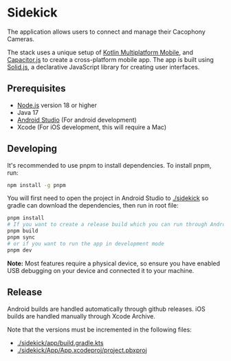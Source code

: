 # Sidekick
The application allows users to connect and manage their Cacophony Cameras.

The stack uses a unique setup of [Kotlin Multiplatform  Mobile](https://lp.jetbrains.com/kmm-for-crossplatform-developers/), and [Capacitor.js](https://capacitorjs.com/) to create a cross-platform mobile app. The app is built using [Solid.js](https://www.solidjs.com/), a declarative JavaScript library for creating user interfaces.


## Prerequisites

- [Node.js](https://nodejs.org/en/) version 18 or higher
- Java 17
- [Android Studio](https://developer.android.com/studio) (For android development)
- Xcode (For iOS development, this will require a Mac)

## Developing
It's recommended to use pnpm to install dependencies. To install pnpm, run:
```bash
npm install -g pnpm
```
You will first need to open the project in Android Studio to [./sidekick](./sidekick/) so gradle can download the dependencies, then run in root file:
```bash
pnpm install
# If you want to create a release build which you can run through Android Studio
pnpm build
pnpm sync
# or if you want to run the app in development mode
pnpm dev
```
**Note:** Most features require a physical device, so ensure you have enabled USB debugging on your device and connected it to your machine.

## Release

Android builds are handled automatically through github releases.
iOS builds are handled manually through Xcode Archive.

Note that the versions must be incremented in the following files:
- [./sidekick/app/build.gradle.kts](./sidekick/app/build.gradle.kts)
- [./sidekick/App/App.xcodeproj/project.pbxproj](./sidekick/App/App.xcodeproj/project.pbxproj)

